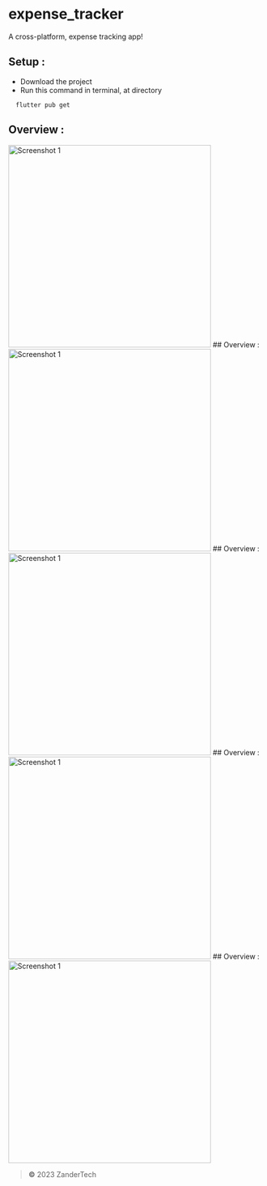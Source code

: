 # expense_tracker
A cross-platform, expense tracking app!

## Setup :
+ Download the project
+ Run this command in terminal, at directory
```terminal
  flutter pub get
 ```
## Overview :

<img src="https://github.com/YOGESHnick/Expense_Tracker-flutter/assets/108965130/c69ac726-50e7-4e8f-bc14-5c78eae005e3" alt="Screenshot 1" width="400">
## Overview :
<img src="https://github.com/YOGESHnick/Expense_Tracker-flutter/assets/108965130/73d3f926-2415-4a20-a67e-125f5eb1fd6d" alt="Screenshot 1" width="400">
## Overview :
<img src="https://github.com/YOGESHnick/Expense_Tracker-flutter/assets/108965130/d956992d-c22c-4d8e-b77e-65bd9d336d0c" alt="Screenshot 1" width="400">
## Overview :
<img src="https://github.com/YOGESHnick/Expense_Tracker-flutter/assets/108965130/75dfaf12-be49-435c-92c9-87abae2af982" alt="Screenshot 1" width="400">
## Overview :
<img src="https://github.com/YOGESHnick/Expense_Tracker-flutter/assets/108965130/bad22808-a0bd-434a-abc7-0725a9311776" alt="Screenshot 1" width="400">


> **©** 2023 ZanderTech
